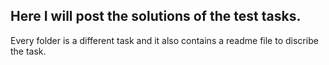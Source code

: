 <h2>Here I will post the solutions of the test tasks.</h2>
<p>Every folder is a different task and it also contains a readme file to discribe the task.</p>
